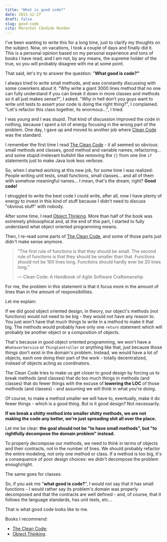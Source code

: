 ```yaml
---
title: "What is good code?"
date: 2015-12-27
draft: false
slug: good-code
city: Marechal Cândido Rondon
---
```


I've been wanting to write this for a long time, just to clarify my thoughts on the subject. Now, on vacations, I took a couple of days and finally did it. This is a personal opinion based on my personal experience and tons of books I have read, and I am not, by any means, the supreme holder of the true, so you will probably disagree with me at some point.

That said, let's try to answer the question: "**What good is code?"**

I always tried to write small methods, and was constantly discussing with some coworkers about it. "Why write a giant 3000 lines method that no one can fully understand if you can break it down in more  classes and methods so it all just makes sense?", I asked. "Why in hell don't you guys want to write unit tests to assert your code is doing the right thing?", I complained. "Let's refactor this class together, its
enormous…", I tried.

I was young and I was stupid. That kind of discussion improved the code in nothing, because I spent a lot of energy focusing in the wrong part of the problem. One day, I gave up and moved to another job where [Clean Code](http://amzn.to/1O6J19h) was the standard.

I remember the first time I read [The Clean Code](http://amzn.to/1O6J19h) - it all seemed so obvious: small methods and classes, good method and variable names, refactoring… and some stupid irrelevant bullshit like removing the `{}` from one line `if` statements just to make Java look less verbose.

So, when I started working at this new job, for some time I was realized: People writing unit tests, small functions, small classes… and all of them with somehow meaningful names… I mean, that's the dream, right? **Good code!**

I struggled to write the best code I could write, after all, now I have plenty of energy to invest in this kind of stuff because I didn't need to discuss "obvious stuff" with nobody.

After some time, I read [Object Thinking](http://amzn.to/1Yuyf3h). More than half of the book was extremely philosophical and, at the end of this part, I started to fully understand what object oriented programming means.

Then, I re-read some parts of [The Clean Code](http://amzn.to/1O6J19h), and some of those parts just didn't make sense anymore.

> "The first rule of functions is that they should be small. The second
>  rule of functions is that they should be smaller than that. Functions 
> should not be 100 lines long. Functions should hardly ever be 20 lines 
> long."
> 
> — Clean Code: A Handbook of Agile Software Craftsmanship

For me, the problem in this statement is that it focus more in the amount of lines than in the amount of responsibilities.

Let me explain:

If we did good object oriented design, in theory, our object's methods (not functions) would not need to be big - they would not have any reason to. You just won't have that much things to write in a method to make it that big. The methods would probably have only one `return` statement which will probably be another object or a composition of objects.

That's because in good object oriented programming, we won't have a `WhateverService` or `ThingController` or anything like that, just because those things don't exist in the domain's problem. Instead, we would have a lot of objects, each one doing their part of the work - totally decentralized, instead of objects acting as coordinators.

The Clean Code tries to make us get closer to good design by forcing us to break methods (and classes) that do too much things in methods (and classes) that do fewer things with the excuse of **lowering the LOC** of those methods (and classes) - and assuming we will think in what you're doing.

Of course, to make a method smaller we will have to, eventually, make it do fewer things - which is a good thing. But is it good design? Not necessarily.

**If we break a shitty method into smaller shitty methods, we are not making the code any better, we're just spreading shit all over the place.**

Let me be clear: **the goal should not be "to have small methods", but "to rightfully decompose the domain problem" instead.**

To properly decompose our methods, we need to think in terms of objects and their contracts, not in the number of lines. We should probably refactor the entire modeling, not only one method or class. If a method is too big, it's a consequence of poor design choices: we didn't decompose the problem enough/right.

The same goes for classes.

So, if you ask me "**what good is code?**", I would not say that it has small functions - I would rather say its problem's domain was properly decomposed and that the contracts are well defined - and, of course, that it follows the language standards, has unit tests, etc…

That is what good code looks like to me.

<!--more-->

Books I recommend:

- [The Clean Code](http://amzn.to/1O6J19h);
- [Object Thinking](http://amzn.to/1Yuyf3h).

